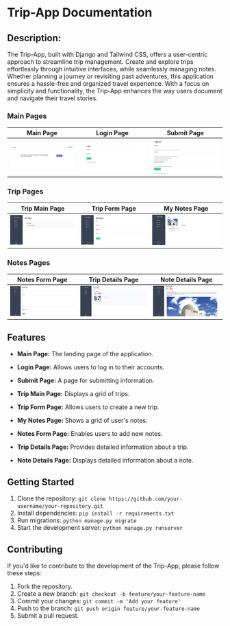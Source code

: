 # Trip-App Documentation

## Description:
The Trip-App, built with Django and Tailwind CSS, offers a user-centric approach to streamline trip management. Create and explore trips effortlessly through intuitive interfaces, while seamlessly managing notes. Whether planning a journey or revisiting past adventures, this application ensures a hassle-free and organized travel experience. With a focus on simplicity and functionality, the Trip-App enhances the way users document and navigate their travel stories.

### Main Pages

| Main Page | Login Page | Submit Page |
| --- | --- | --- |
| ![Main Page](MainPage.png) | ![Login Page](LoginPage.png) | ![Submit Page](SignUpPage.png) |

### Trip Pages

| Trip Main Page | Trip Form Page | My Notes Page |
| --- | --- | --- |
| ![Trip Main Page](TripMainPage.png) | ![Trip Form Page](TripForm.png) | ![My Notes Page](MyNotes.png) |

### Notes Pages

| Notes Form Page | Trip Details Page | Note Details Page |
| --- | --- | --- |
| ![Notes Form Page](NoteForm.png) | ![Trip Details Page](TripDetails.png) | ![Note Details Page](NoteDetails.png) |

## Features

- **Main Page:** The landing page of the application.
- **Login Page:** Allows users to log in to their accounts.
- **Submit Page:** A page for submitting information.

- **Trip Main Page:** Displays a grid of trips.
- **Trip Form Page:** Allows users to create a new trip.
- **My Notes Page:** Shows a grid of user's notes.

- **Notes Form Page:** Enables users to add new notes.
- **Trip Details Page:** Provides detailed information about a trip.
- **Note Details Page:** Displays detailed information about a note.

## Getting Started

1. Clone the repository: `git clone https://github.com/your-username/your-repository.git`
2. Install dependencies: `pip install -r requirements.txt`
3. Run migrations: `python manage.py migrate`
4. Start the development server: `python manage.py runserver`

## Contributing

If you'd like to contribute to the development of the Trip-App, please follow these steps:

1. Fork the repository.
2. Create a new branch: `git checkout -b feature/your-feature-name`
3. Commit your changes: `git commit -m 'Add your feature'`
4. Push to the branch: `git push origin feature/your-feature-name`
5. Submit a pull request.
